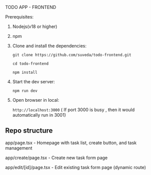 TODO APP - FRONTEND

Prerequisites:
1. Nodejs(v18 or higher)
2. npm
   




1. Clone and install the dependencies:
   
   `git clone https://github.com/suveda/todo-frontend.git`
   
   `cd todo-frontend`
   
   `npm install`

3. Start the dev server:
   
   `npm run dev`

5. Open browser in local:

   `http://localhost:3000` ( If port 3000 is busy , then it would automatically run in 3001)


## Repo structure

app/page.tsx - Homepage with task list, create button, and task management

app/create/page.tsx - Create new task form page

app/edit/[id]/page.tsx - Edit existing task form page (dynamic route)
   


